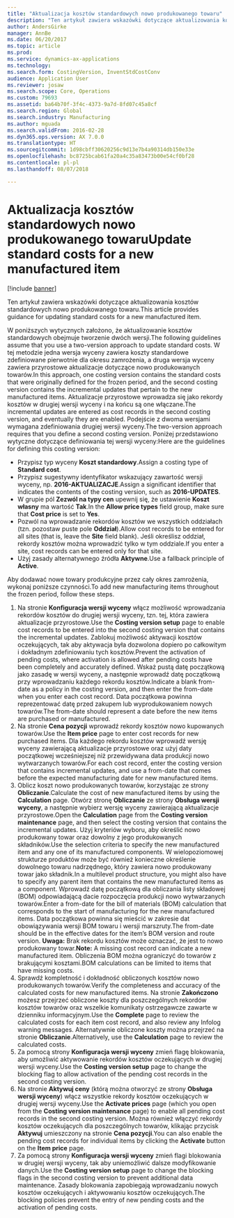 ```yaml
---
title: "Aktualizacja kosztów standardowych nowo produkowanego towaru"
description: "Ten artykuł zawiera wskazówki dotyczące aktualizowania kosztów standardowych nowo produkowanego towaru."
author: AndersGirke
manager: AnnBe
ms.date: 06/20/2017
ms.topic: article
ms.prod: 
ms.service: dynamics-ax-applications
ms.technology: 
ms.search.form: CostingVersion, InventStdCostConv
audience: Application User
ms.reviewer: josaw
ms.search.scope: Core, Operations
ms.custom: 79693
ms.assetid: ba64b70f-3f4c-4373-9a7d-8fd07c45a8cf
ms.search.region: Global
ms.search.industry: Manufacturing
ms.author: mguada
ms.search.validFrom: 2016-02-28
ms.dyn365.ops.version: AX 7.0.0
ms.translationtype: HT
ms.sourcegitcommit: 1d98cbff30620256c9d13e7b4a90314db150e33e
ms.openlocfilehash: bc8725bcab61fa20a4c35a83473b00e54cf0bf28
ms.contentlocale: pl-pl
ms.lasthandoff: 08/07/2018

---
```


# <a name="update-standard-costs-for-a-new-manufactured-item"></a><span data-ttu-id="56966-103">Aktualizacja kosztów standardowych nowo produkowanego towaru</span><span class="sxs-lookup"><span data-stu-id="56966-103">Update standard costs for a new manufactured item</span></span>

[!include [banner](../includes/banner.md)]

<span data-ttu-id="56966-104">Ten artykuł zawiera wskazówki dotyczące aktualizowania kosztów standardowych nowo produkowanego towaru.</span><span class="sxs-lookup"><span data-stu-id="56966-104">This article provides guidance for updating standard costs for a new manufactured item.</span></span> 

<span data-ttu-id="56966-105">W poniższych wytycznych założono, że aktualizowanie kosztów standardowych obejmuje tworzenie dwóch wersji.</span><span class="sxs-lookup"><span data-stu-id="56966-105">The following guidelines assume that you use a two-version approach to update standard costs.</span></span> <span data-ttu-id="56966-106">W tej metodzie jedna wersja wyceny zawiera koszty standardowe zdefiniowane pierwotnie dla okresu zamrożenia, a druga wersja wyceny zawiera przyrostowe aktualizacje dotyczące nowo produkowanych towarów.</span><span class="sxs-lookup"><span data-stu-id="56966-106">In this approach, one costing version contains the standard costs that were originally defined for the frozen period, and the second costing version contains the incremental updates that pertain to the new manufactured items.</span></span> <span data-ttu-id="56966-107">Aktualizacje przyrostowe wprowadza się jako rekordy kosztów w drugiej wersji wyceny i na końcu są one włączane.</span><span class="sxs-lookup"><span data-stu-id="56966-107">The incremental updates are entered as cost records in the second costing version, and eventually they are enabled.</span></span> <span data-ttu-id="56966-108">Podejście z dwoma wersjami wymagana zdefiniowania drugiej wersji wyceny.</span><span class="sxs-lookup"><span data-stu-id="56966-108">The two-version approach requires that you define a second costing version.</span></span> <span data-ttu-id="56966-109">Poniżej przedstawiono wytyczne dotyczące definiowania tej wersji wyceny:</span><span class="sxs-lookup"><span data-stu-id="56966-109">Here are the guidelines for defining this costing version:</span></span>

-   <span data-ttu-id="56966-110">Przypisz typ wyceny **Koszt standardowy**.</span><span class="sxs-lookup"><span data-stu-id="56966-110">Assign a costing type of **Standard cost**.</span></span>
-   <span data-ttu-id="56966-111">Przypisz sugestywny identyfikator wskazujący zawartość wersji wyceny, np. **2016-AKTUALIZACJE**.</span><span class="sxs-lookup"><span data-stu-id="56966-111">Assign a significant identifier that indicates the contents of the costing version, such as **2016-UPDATES**.</span></span>
-   <span data-ttu-id="56966-112">W grupie pól **Zezwól na typy cen** upewnij się, że ustawienie **Koszt własny** ma wartość **Tak**.</span><span class="sxs-lookup"><span data-stu-id="56966-112">In the **Allow price types** field group, make sure that **Cost price** is set to **Yes**.</span></span>
-   <span data-ttu-id="56966-113">Pozwól na wprowadzanie rekordów kosztów we wszystkich oddziałach (tzn. pozostaw puste pole **Oddział**).</span><span class="sxs-lookup"><span data-stu-id="56966-113">Allow cost records to be entered for all sites (that is, leave the **Site** field blank).</span></span> <span data-ttu-id="56966-114">Jeśli określisz oddział, rekordy kosztów można wprowadzić tylko w tym oddziale.</span><span class="sxs-lookup"><span data-stu-id="56966-114">If you enter a site, cost records can be entered only for that site.</span></span>
-   <span data-ttu-id="56966-115">Użyj zasady alternatywnego źródła **Aktywne**.</span><span class="sxs-lookup"><span data-stu-id="56966-115">Use a fallback principle of **Active**.</span></span>

<span data-ttu-id="56966-116">Aby dodawać nowe towary produkcyjne przez cały okres zamrożenia, wykonaj poniższe czynności.</span><span class="sxs-lookup"><span data-stu-id="56966-116">To add new manufacturing items throughout the frozen period, follow these steps.</span></span>

1.  <span data-ttu-id="56966-117">Na stronie **Konfiguracja wersji wyceny** włącz możliwość wprowadzania rekordów kosztów do drugiej wersji wyceny, tzn. tej, która zawiera aktualizacje przyrostowe.</span><span class="sxs-lookup"><span data-stu-id="56966-117">Use the **Costing version setup** page to enable cost records to be entered into the second costing version that contains the incremental updates.</span></span> <span data-ttu-id="56966-118">Zablokuj możliwość aktywacji kosztów oczekujących, tak aby aktywacja była dozwolona dopiero po całkowitym i dokładnym zdefiniowaniu tych kosztów.</span><span class="sxs-lookup"><span data-stu-id="56966-118">Prevent the activation of pending costs, where activation is allowed after pending costs have been completely and accurately defined.</span></span> <span data-ttu-id="56966-119">Wskaż pustą datę początkową jako zasadę w wersji wyceny, a następnie wprowadź datę początkową przy wprowadzaniu każdego rekordu kosztów.</span><span class="sxs-lookup"><span data-stu-id="56966-119">Indicate a blank from-date as a policy in the costing version, and then enter the from-date when you enter each cost record.</span></span> <span data-ttu-id="56966-120">Data początkowa powinna reprezentować datę przed zakupem lub wyprodukowaniem nowych towarów.</span><span class="sxs-lookup"><span data-stu-id="56966-120">The from-date should represent a date before the new items are purchased or manufactured.</span></span>
2.  <span data-ttu-id="56966-121">Na stronie **Cena pozycji** wprowadź rekordy kosztów nowo kupowanych towarów.</span><span class="sxs-lookup"><span data-stu-id="56966-121">Use the **Item price** page to enter cost records for new purchased items.</span></span> <span data-ttu-id="56966-122">Dla każdego rekordu kosztów wprowadź wersję wyceny zawierającą aktualizacje przyrostowe oraz użyj daty początkowej wcześniejszej niż przewidywana data produkcji nowo wytwarzanych towarów.</span><span class="sxs-lookup"><span data-stu-id="56966-122">For each cost record, enter the costing version that contains incremental updates, and use a from-date that comes before the expected manufacturing date for new manufactured items.</span></span>
3.  <span data-ttu-id="56966-123">Oblicz koszt nowo produkowanych towarów, korzystając ze strony **Obliczanie**.</span><span class="sxs-lookup"><span data-stu-id="56966-123">Calculate the cost of new manufactured items by using the **Calculation** page.</span></span> <span data-ttu-id="56966-124">Otwórz stronę **Obliczanie** ze strony **Obsługa wersji wyceny**, a następnie wybierz wersję wyceny zawierającą aktualizacje przyrostowe.</span><span class="sxs-lookup"><span data-stu-id="56966-124">Open the **Calculation** page from the **Costing version maintenance** page, and then select the costing version that contains the incremental updates.</span></span> <span data-ttu-id="56966-125">Użyj kryteriów wyboru, aby określić nowo produkowany towar oraz dowolny z jego produkowanych składników.</span><span class="sxs-lookup"><span data-stu-id="56966-125">Use the selection criteria to specify the new manufactured item and any one of its manufactured components.</span></span> <span data-ttu-id="56966-126">W wielopoziomowej strukturze produktów może być również konieczne określenie dowolnego towaru nadrzędnego, który zawiera nowo produkowany towar jako składnik.</span><span class="sxs-lookup"><span data-stu-id="56966-126">In a multilevel product structure, you might also have to specify any parent item that contains the new manufactured items as a component.</span></span> <span data-ttu-id="56966-127">Wprowadź datę początkową dla obliczania listy składowej (BOM) odpowiadającą dacie rozpoczęcia produkcji nowo wytwarzanych towarów.</span><span class="sxs-lookup"><span data-stu-id="56966-127">Enter a from-date for the bill of materials (BOM) calculation that corresponds to the start of manufacturing for the new manufactured items.</span></span> <span data-ttu-id="56966-128">Data początkowa powinna się mieścić w zakresie dat obowiązywania wersji BOM towaru i wersji marszruty.</span><span class="sxs-lookup"><span data-stu-id="56966-128">The from-date should be in the effective dates for the item’s BOM version and route version.</span></span> <span data-ttu-id="56966-129">**Uwaga:** Brak rekordu kosztów może oznaczać, że jest to nowo produkowany towar.</span><span class="sxs-lookup"><span data-stu-id="56966-129">**Note:** A missing cost record can indicate a new manufactured item.</span></span> <span data-ttu-id="56966-130">Obliczenia BOM można ograniczyć do towarów z brakującymi kosztami.</span><span class="sxs-lookup"><span data-stu-id="56966-130">BOM calculations can be limited to items that have missing costs.</span></span>
4.  <span data-ttu-id="56966-131">Sprawdź kompletność i dokładność obliczonych kosztów nowo produkowanych towarów.</span><span class="sxs-lookup"><span data-stu-id="56966-131">Verify the completeness and accuracy of the calculated costs for new manufactured items.</span></span> <span data-ttu-id="56966-132">Na stronie **Zakończono** możesz przejrzeć obliczone koszty dla poszczególnych rekordów kosztów towarów oraz wszelkie komunikaty ostrzegawcze zawarte w dzienniku informacyjnym.</span><span class="sxs-lookup"><span data-stu-id="56966-132">Use the **Complete** page to review the calculated costs for each item cost record, and also review any Infolog warning messages.</span></span> <span data-ttu-id="56966-133">Alternatywnie obliczone koszty można przejrzeć na stronie **Obliczanie**.</span><span class="sxs-lookup"><span data-stu-id="56966-133">Alternatively, use the **Calculation** page to review the calculated costs.</span></span>
5.  <span data-ttu-id="56966-134">Za pomocą strony **Konfiguracja wersji wyceny** zmień flagę blokowania, aby umożliwić aktywowanie rekordów kosztów oczekujących w drugiej wersji wyceny.</span><span class="sxs-lookup"><span data-stu-id="56966-134">Use the **Costing version setup** page to change the blocking flag to allow activation of the pending cost records in the second costing version.</span></span>
6.  <span data-ttu-id="56966-135">Na stronie **Aktywuj ceny** (którą można otworzyć ze strony **Obsługa wersji wyceny**) włącz wszystkie rekordy kosztów oczekujących w drugiej wersji wyceny.</span><span class="sxs-lookup"><span data-stu-id="56966-135">Use the **Activate prices** page (which you open from the **Costing version maintenance** page) to enable all pending cost records in the second costing version.</span></span> <span data-ttu-id="56966-136">Można również włączyć rekordy kosztów oczekujących dla poszczególnych towarów, klikając przycisk **Aktywuj** umieszczony na stronie **Cena pozycji**.</span><span class="sxs-lookup"><span data-stu-id="56966-136">You can also enable the pending cost records for individual items by clicking the **Activate** button on the **Item price** page.</span></span>
7.  <span data-ttu-id="56966-137">Za pomocą strony **Konfiguracja wersji wyceny** zmień flagi blokowania w drugiej wersji wyceny, tak aby uniemożliwić dalsze modyfikowanie danych.</span><span class="sxs-lookup"><span data-stu-id="56966-137">Use the **Costing version setup** page to change the blocking flags in the second costing version to prevent additional data maintenance.</span></span> <span data-ttu-id="56966-138">Zasady blokowania zapobiegają wprowadzaniu nowych kosztów oczekujących i aktywowaniu kosztów oczekujących.</span><span class="sxs-lookup"><span data-stu-id="56966-138">The blocking policies prevent the entry of new pending costs and the activation of pending costs.</span></span>





